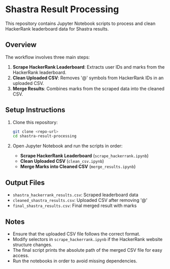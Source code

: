 # Shastra Result Processing 

This repository contains Jupyter Notebook scripts to process and clean HackerRank leaderboard data for Shastra results.

## Overview
The workflow involves three main steps:

1. **Scrape HackerRank Leaderboard**: Extracts user IDs and marks from the HackerRank leaderboard.
2. **Clean Uploaded CSV**: Removes '@' symbols from HackerRank IDs in an uploaded CSV.
3. **Merge Results**: Combines marks from the scraped data into the cleaned CSV.

## Setup Instructions

1. Clone this repository:
   ```sh
   git clone <repo-url>
   cd shastra-result-processing
   ```

3. Open Jupyter Notebook and run the scripts in order:

   - **Scrape HackerRank Leaderboard** (`scrape_hackerrank.ipynb`)
   - **Clean Uploaded CSV** (`clean_csv.ipynb`)
   - **Merge Marks into Cleaned CSV** (`merge_results.ipynb`)

## Output Files
- `shastra_hackerrank_results.csv`: Scraped leaderboard data
- `cleaned_shastra_results.csv`: Uploaded CSV after removing '@'
- `final_shastra_results.csv`: Final merged result with marks

## Notes
- Ensure that the uploaded CSV file follows the correct format.
- Modify selectors in `scrape_hackerrank.ipynb` if the HackerRank website structure changes.
- The final script prints the absolute path of the merged CSV file for easy access.
- Run the notebooks in order to avoid missing dependencies.

